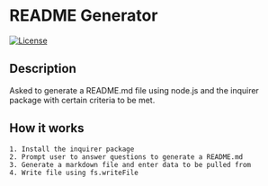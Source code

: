 # README Generator

[![License](https://img.shields.io/badge/License-MIT-blue.svg)](https://opensource.org/licenses/MIT)

## Description
Asked to generate a README.md file using node.js and the inquirer package with certain criteria to be met.

## How it works
    1. Install the inquirer package
    2. Prompt user to answer questions to generate a README.md
    3. Generate a markdown file and enter data to be pulled from
    4. Write file using fs.writeFile

